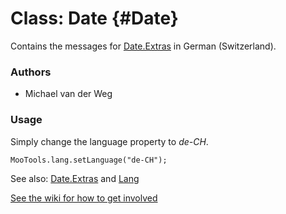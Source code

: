 Class: Date {#Date}
=====================================

Contains the messages for [Date.Extras][] in German (Switzerland).

### Authors

* Michael van der Weg

### Usage

Simply change the language property to *de-CH*.

	MooTools.lang.setLanguage("de-CH");

See also: [Date.Extras][] and [Lang][]

[See the wiki for how to get involved](http://wiki.github.com/mootools/mootools-more)

[Lang]: http://www.mootools.net/docs/more/Core/Lang 
[Date.Extras]: http://www.mootools.net/docs/more/Native/Date.Extras
